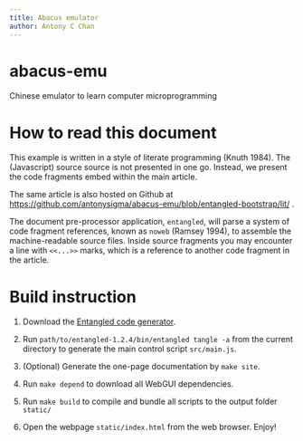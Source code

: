 ```yaml
---
title: Abacus emulator
author: Antony C Chan
---
```


# abacus-emu
Chinese emulator to learn computer microprogramming

# How to read this document

This example is written in a style of literate programming (Knuth 1984).
The (Javascript) source source is not presented in one go. Instead, we present the code fragments embed within the main article.

The same article is also hosted on Github at https://github.com/antonysigma/abacus-emu/blob/entangled-bootstrap/lit/ .

The document pre-processor application, `entangled`, will parse a system of code fragment references, known as `noweb` (Ramsey 1994), to assemble the machine-readable source files.
Inside source fragments you may encounter a line with `<<...>>` marks, which is a reference to another code fragment in the article.

# Build instruction

1. Download the [Entangled code generator](https://github.com/entangled/entangled/releases/tag/v1.2.4).

2. Run `path/to/entangled-1.2.4/bin/entangled tangle -a` from the current
   directory to generate the main control script `src/main.js`.

3. (Optional) Generate the one-page documentation by `make site`.

4. Run `make depend` to download all WebGUI dependencies.

5. Run `make build` to compile and bundle all scripts to the output folder `static/`

6. Open the webpage `static/index.html` from the web browser. Enjoy!